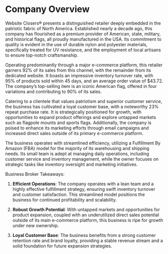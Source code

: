 # Company Overview

Website Closers® presents a distinguished retailer deeply embedded in the patriotic fabric of North America. Established nearly a decade ago, this company has flourished as a premium provider of American, state, military, and historical flags, all proudly manufactured in the USA. Its commitment to quality is evident in the use of durable nylon and polyester materials, specifically treated for UV resistance, and the employment of local artisans to ensure top-notch craftsmanship. 

Operating predominantly through a major e-commerce platform, this retailer garners 92% of its sales from this channel, with the remainder from its dedicated website. It boasts an impressive inventory turnover rate, with 95% of products sold within 45 days, and an average order value of $43.72. The company’s top-selling item is an iconic American flag, offered in four variations and contributing to 90% of its sales. 

Catering to a clientele that values patriotism and superior customer service, the business has cultivated a loyal customer base, with a noteworthy 23% repeat purchase rate. It is strategically positioned for growth, with opportunities to expand product offerings and explore untapped markets such as flagpole mounts and sports flags. Additionally, the company is poised to enhance its marketing efforts through email campaigns and increased direct sales outside of its primary e-commerce platform.

The business operates with streamlined efficiency, utilizing a Fulfillment By Amazon (FBA) model for the majority of its warehousing and shipping needs. Its small team is adept at managing daily operations, including customer service and inventory management, while the owner focuses on strategic tasks like inventory oversight and marketing initiatives.

Business Broker Takeaways:
1. **Efficient Operations**: The company operates with a lean team and a highly effective fulfillment strategy, ensuring swift inventory turnover and customer satisfaction. This streamlined model positions the business for continued profitability and scalability.
   
2. **Robust Growth Potential**: With untapped markets and opportunities for product expansion, coupled with an underutilized direct sales potential outside of its main e-commerce platform, this business is ripe for growth under new ownership.

3. **Loyal Customer Base**: The business benefits from a strong customer retention rate and brand loyalty, providing a stable revenue stream and a solid foundation for future expansion strategies.